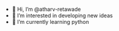 - 👋 Hi, I’m @atharv-retawade
- 👀 I’m interested in developing new ideas
- 🌱 I’m currently learning python
<!---
atharv-retawade/atharv-retawade is a ✨ special ✨ repository because its `README.md` (this file) appears on your GitHub profile.
You can click the Preview link to take a look at your changes.
--->
